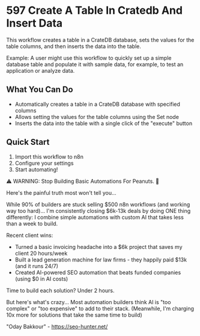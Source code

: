 # 597 Create A Table In Cratedb And Insert Data

This workflow creates a table in a CrateDB database, sets the values for the table columns, and then inserts the data into the table.

Example: A user might use this workflow to quickly set up a simple database table and populate it with sample data, for example, to test an application or analyze data.

## What You Can Do
- Automatically creates a table in a CrateDB database with specified columns
- Allows setting the values for the table columns using the Set node
- Inserts the data into the table with a single click of the "execute" button

## Quick Start
1. Import this workflow to n8n
2. Configure your settings
3. Start automating!

⚠️ WARNING: Stop Building Basic Automations For Peanuts. 🚫

Here's the painful truth most won't tell you...

While 90% of builders are stuck selling $500 n8n workflows (and working way too hard)...
I'm consistently closing $6k-13k deals by doing ONE thing differently:
I combine simple automations with custom AI that takes less than a week to build.

Recent client wins:
* Turned a basic invoicing headache into a $6k project that saves my client 20 hours/week
* Built a lead generation machine for law firms - they happily paid $13k (and it runs 24/7)
* Created AI-powered SEO automation that beats funded companies (using $0 in AI costs)

Time to build each solution? Under 2 hours.

But here's what's crazy...
Most automation builders think AI is "too complex" or "too expensive" to add to their stack.
(Meanwhile, I'm charging 10x more for solutions that take the same time to build)

"Oday Bakkour" - https://seo-hunter.net/
